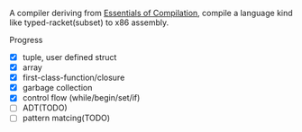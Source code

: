 A compiler deriving from [Essentials of Compilation](https://github.com/IUCompilerCourse/Essentials-of-Compilation), compile a language kind like typed-racket(subset) to x86 assembly.

Progress
- [x] tuple, user defined struct
- [x] array
- [x] first-class-function/closure
- [x] garbage collection
- [x] control flow (while/begin/set/if)
- [ ] ADT(TODO)
- [ ] pattern matcing(TODO)
